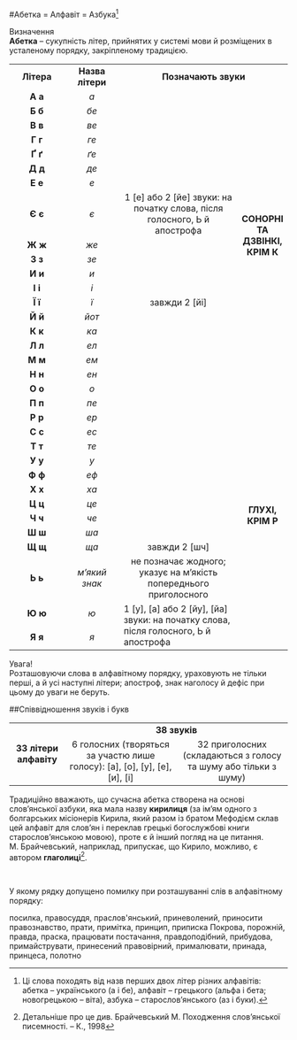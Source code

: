#Абетка = Алфавіт = Азбука[^1]

<div class="eoz-wrap">
<span class="eoz">Визначення</span>
<div class="eoz-text">
<b>Абетка</b> – сукупність літер, прийнятих у системі мови й розміщених в усталеному порядку, закріпленому традицією.
</div>
</div>

<table style="display:block;">
<col width="22.5%">
<col width="22.5%">
<col width="50%">
<col width="5%">
  <tr>
  <td><center><b>Літера</b></center></td>
  <td><center><b>Назва літери</b></center></td>
  <td colspan="2"><center><b>Позначають звуки</b></center></td>
  </tr>

  <tr>
  <td><center><b>А а</b></center></td>
  <td><center><i>а</i></center></td>
  <td><center></center></td>
  <td rowspan="18" class="row-span"><center><b>СОНОРНІ ТА ДЗВІНКІ, КРІМ <span class="p1">К</span></b></center></td>
  </tr>

  <tr>
  <td><center><b>Б б</b></center></td>
  <td><center><i>бе</i></center></td>
  <td><center></center></td>
  </tr>

  <tr>
  <td><center><b>В в</b></center></td>
  <td><center><i>ве</i></center></td>
  <td><center></center></td>
  </tr>

  <tr>
  <td><center><b>Г г</b></center></td>
  <td><center><i>ге</i></center></td>
  <td><center></center></td>
  </tr>

  <tr>
  <td><center><b>Ґ ґ</b></center></td>
  <td><center><i>ґе</i></center></td>
  <td><center></center></td>
  </tr>

  <tr>
  <td><center><b>Д д</b></center></td>
  <td><center><i>де</i></center></td>
  <td><center></center></td>
  </tr>

  <tr>
  <td><center><b>Е е</b></center></td>
  <td><center><i>е</i></center></td>
  <td><center></center></td>
  </tr>
  <tr>
  <td><center><b>Є є</b></center></td>
  <td><center><i>є</i></center></td>
  <td><center>1 <span class="p1">[е]</span> або 2 <span class="p1">[йе]</span> звуки: на початку слова, після голосного, Ь й апострофа</center></td>
  </tr>

  <tr>
  <td><center><b>Ж ж</b></center></td>
  <td><center><i>же</i></center></td>
  <td><center></center></td>
  </tr>

  <tr>
  <td><center><b>З з</b></center></td>
  <td><center><i>зе</i></center></td>
  <td><center></center></td>
  </tr>

  <tr>
  <td><center><b>И и</b></center></td>
  <td><center><i>и</i></center></td>
  <td><center></center></td>
  </tr>

  <tr>
  <td><center><b>І і</b></center></td>
  <td><center><i>і</i></center></td>
  <td><center></center></td>
  </tr>

  <tr>
  <td><center><b>Ї ї</b></center></td>
  <td><center><i>ї</i></center></td>
  <td><center>завжди 2 <span class="p1">[йі]</span></center></td>
  </tr>

  <tr>
  <td><center><b>Й й</b></center></td>
  <td><center><i>йот</i></center></td>
  <td><center></center></td>
  </tr>

  <tr>
  <td><center><b>К к</b></center></td>
  <td><center><i>ка</i></center></td>
  <td><center></center></td>
  </tr>

  <tr>
  <td><center><b>Л л</b></center></td>
  <td><center><i>ел</i></center></td>
  <td><center></center></td>
  </tr>

  <tr>
  <td><center><b>М м</b></center></td>
  <td><center><i>ем</i></center></td>
  <td><center></center></td>
  </tr>

  <tr>
  <td><center><b>Н н</b></center></td>
  <td><center><i>ен</i></center></td>
  <td><center></center></td>
  </tr>

  <tr>
  <td><center><b>О о</b></center></td>
  <td><center><i>о</i></center></td>
  <td><center></center></td>
  <td rowspan="15" class="row-span"><center><b>ГЛУХІ, КРІМ <span class="p1">Р</span></b></center></td>
  </tr>

  <tr>
  <td><center><b>П п</b></center></td>
  <td><center><i>пе</i></center></td>
  <td><center></center></td>
  </tr>

  <tr>
  <td><center><b>Р р</b></center></td>
  <td><center><i>ер</i></center></td>
  <td><center></center></td>
  </tr>

  <tr>
  <td><center><b>С с</b></center></td>
  <td><center><i>ес</i></center></td>
  <td><center></center></td>
  </tr>

  <tr>
  <td><center><b>Т т</b></center></td>
  <td><center><i>те</i></center></td>
  <td><center></center></td>
  </tr>

  <tr>
  <td><center><b>У у</b></center></td>
  <td><center><i>у</i></center></td>
  <td><center></center></td>
  </tr>

  <tr>
  <td><center><b>Ф ф</b></center></td>
  <td><center><i>еф</i></center></td>
  <td><center></center></td>
  </tr>

  <tr>
  <td><center><b>Х х</b></center></td>
  <td><center><i>ха</i></center></td>
  <td><center></center></td>
  </tr>

  <tr>
  <td><center><b>Ц ц</b></center></td>
  <td><center><i>це</i></center></td>
  <td><center></center></td>
  </tr>

  <tr>
  <td><center><b>Ч ч</b></center></td>
  <td><center><i>че</i></center></td>
  <td><center></center></td>
  </tr>

  <tr>
  <td><center><b>Ш ш</b></center></td>
  <td><center><i>ша</i></center></td>
  <td><center></center></td>
  </tr>

  <tr>
  <td><center><b>Щ щ</b></center></td>
  <td><center><i>ща</i></center></td>
  <td><center>завжди 2 <span class="p1">[шч]</span></center></td>
  </tr>

  <tr>
  <td><center><b>Ь ь</b></center></td>
  <td><center><i>м’який знак</i></center></td>
  <td><center>не позначає жодного; указує на м’якість попереднього приголосного</center></td>
  </tr>

  <tr>
  <td><center><b>Ю ю</b></center></td>
  <td><center><i>ю</i></center></td>
  <td rowspan="2">1 <span class="p1">[у]</span>, <span class="p1">[а]</span> або 2 <span class="p1">[йу]</span>, <span class="p1">[йа]</span> звуки: на початку слова, після голосного, Ь й апострофа</center></td>
  </tr>

  <tr>
  <td><center><b>Я я</b></center></td>
  <td><center><i>я</i></center></td>
  </tr>
</table>

<div class="alg-wrap">
<span class="alg">Увага!</span>
<div class="alg-text">
Розташовуючи слова в алфавітному порядку, ураховують не тільки перші, а й усі наступні літери; апостроф, знак наголосу й дефіс при цьому до уваги не беруть.
</div>
</div>

##Співвідношення звуків і букв

<table style="display:block;">
<col width="20%">
<col width="40%">
<col width="40%">
<tr>
<td rowspan="2"><center><b>33 літери алфавіту</b></center></td>
<td colspan="2"><center><b>38 звуків</b></center></td>
</tr>
<tr>
  <td><center>6 голосних (творяться за участю лише голосу): <span class="p1">[а], [о], [у], [е], [и], [і]</span></center></td>
  <td><center>32 приголосних (складаються з голосу та шуму або тільки з шуму)</center></td>
</tr>
</table>


Традиційно вважають, що сучасна абетка cтворена на основі слов’янської азбуки, яка мала назву <b>кирилиця</b> (за ім’ям одного з болгарських місіонерів Кирила, який разом із братом Мефодієм склав цей алфавіт для слов’ян і переклав грецькі богослужбові книги старослов’янською мовою), проте є й інший погляд на це питання. М. Брайчевський, наприклад, припускає, що Кирило, можливо, є автором <b>глаголиці</b>[^2].

[^1]: Ці слова походять від назв перших двох літер різних алфавітів: абетка – українського (а і бе), алфавіт – грецького (альфа і бета; новогрецькою – віта), азбука – старослов’янського (аз і буки).
[^2]: Детальніше про це див. Брайчевський М. Походження слов’янської писемності. – К., 1998
<br>
<quiz name="Запитання та завдання">
<question>
        <p>У якому рядку допущено помилку при розташуванні слів в алфавітному порядку:</p>
        <answer> посилка, правосуддя, праслов'янський, приневолений, приносити</answer>
        <answer> правознавство, прати, примітка, принцип, приписка</answer>
        <answer> Покрова, порожній, правда, праска, працювати</answer>
        <answer> постачання, правдоподібний, прибудова, примайструвати, принесений</answer>
        <answer correct> правовірний, прималювати, принада, принцеса, полотно</answer>
    </question>
</quiz>